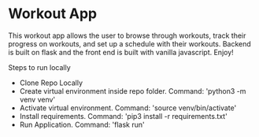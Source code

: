 <h1>Workout App</h1>
<p>This workout app allows the user to browse through workouts, track their progress on workouts, and set up a schedule with their workouts. Backend is built on flask and the front end is built with vanilla javascript. Enjoy!</p>

<p>Steps to run locally</p>
<ul>
<li>Clone Repo Locally</li>
<li>Create virtual environment inside repo folder. Command: 'python3 -m venv venv'</li>
<li>Activate virtual environment. Command: 'source venv/bin/activate'</li>
<li>Install requirements. Command: 'pip3 install -r requirements.txt'</li>
<li>Run Application. Command: 'flask run'</li>
</ul>